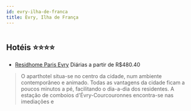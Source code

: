 ```yaml
---
id: evry-ilha-de-franca
title: Evry, Ilha de França
---
```


<center><img src="http://photos.hotelbeds.com/giata/11/110739/110739a_hb_a_001.jpg" alt="" /></center>


## Hotéis ⭐️⭐️⭐️⭐️

-    [Residhome Paris Evry](https://www.hurb.com/aud/https://www.hurb.com/hoteis/evry/residhome-paris-evry-JNP-JP043289?cmp=18055) Diárias a partir de R$480.40
   > O aparthotel situa-se no centro da cidade, num ambiente contemporâneo e animado. Todas as vantagens da cidade ficam a poucos minutos a pé, facilitando o dia-a-dia dos residentes. A estação de comboios d&apos;Évry-Courcouronnes encontra-se nas imediações e
